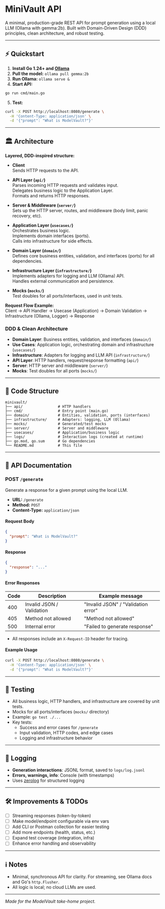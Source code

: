 # MiniVault API

A minimal, production-grade REST API for prompt generation using a local LLM (Ollama with gemma:2b). Built with Domain-Driven Design (DDD) principles, clean architecture, and robust testing.

---

## ⚡ Quickstart

1. **Install Go 1.24+ and [Ollama](https://ollama.com/)**
2. **Pull the model:** `ollama pull gemma:2b`
3. **Run Ollama:** `ollama serve &`
4. **Start API:**
```bash
go run cmd/main.go
```
5. **Test:**
```bash
curl -X POST http://localhost:8080/generate \
  -H 'Content-Type: application/json' \
  -d '{"prompt": "What is ModelVault?"}'
```

---

## 🏛️ Architecture

**Layered, DDD-inspired structure:**

- **Client**  
  Sends HTTP requests to the API.

- **API Layer (`api/`)**  
  Parses incoming HTTP requests and validates input.  
  Delegates business logic to the Application Layer.  
  Formats and returns HTTP responses.

- **Server & Middleware (`server/`)**  
  Sets up the HTTP server, routes, and middleware (body limit, panic recovery, etc).

- **Application Layer (`usecases/`)**  
  Orchestrates business logic.  
  Implements domain interfaces (ports).  
  Calls into infrastructure for side effects.

- **Domain Layer (`domain/`)**  
  Defines core business entities, validation, and interfaces (ports) for all dependencies.

- **Infrastructure Layer (`infrastructure/`)**  
  Implements adapters for logging and LLM (Ollama) API.  
  Handles external communication and persistence.

- **Mocks (`mocks/`)**  
  Test doubles for all ports/interfaces, used in unit tests.

**Request Flow Example:**  
Client → API Handler → Usecase (Application) → Domain Validation → Infrastructure (Ollama, Logger) → Response

### DDD & Clean Architecture
- **Domain Layer**: Business entities, validation, and interfaces (`domain/`)
- **Use Cases**: Application logic, orchestrating domain and infrastructure (`usecases/`)
- **Infrastructure**: Adapters for logging and LLM API (`infrastructure/`)
- **API Layer**: HTTP handlers, request/response formatting (`api/`)
- **Server**: HTTP server and middleware (`server/`)
- **Mocks**: Test doubles for all ports (`mocks/`)

---

## 📂 Code Structure

```
minivault/
├── api/                # HTTP handlers
├── cmd/                # Entry point (main.go)
├── domain/             # Entities, validation, ports (interfaces)
├── infrastructure/     # Adapters: logging, LLM (Ollama)
├── mocks/              # Generated/test mocks
├── server/             # Server and middleware
├── usecases/           # Application/business logic
├── logs/               # Interaction logs (created at runtime)
├── go.mod, go.sum      # Go dependencies
└── README.md           # This file
```

---

## 🚀 API Documentation

### POST `/generate`
Generate a response for a given prompt using the local LLM.

- **URL:** `/generate`
- **Method:** `POST`
- **Content-Type:** `application/json`

#### Request Body
```json
{
  "prompt": "What is ModelVault?"
}
```

#### Response
```json
{
  "response": "..."
}
```

#### Error Responses
| Code | Description                | Example message         |
|------|----------------------------|------------------------|
| 400  | Invalid JSON / Validation  | "Invalid JSON" / "Validation error" |
| 405  | Method not allowed         | "Method not allowed"   |
| 500  | Internal error             | "Failed to generate response" |

- All responses include an `X-Request-ID` header for tracing.

#### Example Usage
```bash
curl -X POST http://localhost:8080/generate \
  -H 'Content-Type: application/json' \
  -d '{"prompt": "What is ModelVault?"}'
```

---

## 🧪 Testing

- All business logic, HTTP handlers, and infrastructure are covered by unit tests.
- Mocks for all ports/interfaces (`mocks/` directory)
- Example: `go test ./...`
- Key tests:
  - Success and error cases for `/generate`
  - Input validation, HTTP codes, and edge cases
  - Logging and infrastructure behavior

---

## 📜 Logging

- **Generation interactions**: JSONL format, saved to `logs/log.jsonl`
- **Errors, warnings, info**: Console (with timestamps)
- Uses [zerolog](https://github.com/rs/zerolog) for structured logging

---

## 🛠️ Improvements & TODOs
- [ ] Streaming responses (token-by-token)
- [ ] Make model/endpoint configurable via env vars
- [ ] Add CLI or Postman collection for easier testing
- [ ] Add more endpoints (health, status, etc.)
- [ ] Expand test coverage (integration, infra)
- [ ] Enhance error handling and observability

---

## ℹ️ Notes
- Minimal, synchronous API for clarity. For streaming, see Ollama docs and Go's `http.Flusher`.
- All logic is local; no cloud LLMs are used.

---

_Made for the ModelVault take-home project._
